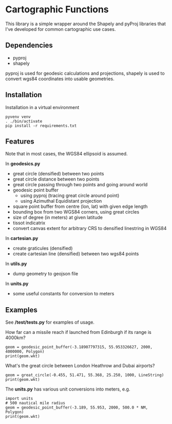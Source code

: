 Cartographic Functions
======================

This library is a simple wrapper around the Shapely and pyProj libraries that I've developed for common cartographic use cases.

Dependencies
------------
- pyproj
- shapely

pyproj is used for geodesic calculations and projections, shapely is used to convert wgs84 coordinates into usable geometries.

Installation
------------

Installation in a virtual environment

```
pyvenv venv
. ./bin/activate
pip install -r requirements.txt
```

Features
--------
Note that in most cases, the WGS84 ellipsoid is assumed.

In **geodesics.py**

- great circle (densified) between two points
- great circle distance between two points
- great circle passing through two points and going around world
- geodesic point buffer 
  - using pyproj (tracing great circle around point)
  - using Azimuthal Equidistant projection
- square point buffer from centre (lon, lat) with given edge length
- bounding box from two WGS84 corners, using great circles
- size of degree (in meters) at given latitude
- tissot indicatrix
- convert canvas extent for arbitrary CRS to densified linestring in WGS84

In **cartesian.py**

- create graticules (densified)
- create cartesian line (densified) between two wgs84 points

In **utils.py**

- dump geometry to geojson file

In **units.py**

- some useful constants for conversion to meters

Examples
--------

See **/test/tests.py** for examples of usage.

How far can a missile reach if launched from Edinburgh if its range is 4000km?

```
geom = geodesic_point_buffer(-3.18907797315, 55.953326627, 2000, 4000000, Polygon)
print(geom.wkt)
```


What's the great circle between London Heathrow and Dubai airports?

```
geom = great_circle(-0.455, 51.471, 55.368, 25.250, 1000, LineString)
print(geom.wkt)
```

The **units.py** has various unit conversions into meters, e.g.

```
import units
# 500 nautical mile radius
geom = geodesic_point_buffer(-3.189, 55.953, 2000, 500.0 * NM, Polygon)
print(geom.wkt)
```

